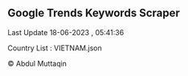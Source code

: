 

## Google Trends Keywords Scraper 
 
Last Update 18-06-2023 , 05:41:36

Country List :
VIETNAM.json



© Abdul Muttaqin 
